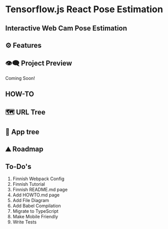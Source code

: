 # Tensorflow.js React Pose Estimation

## **Interactive Web Cam Pose Estimation**

## ⚙ Features

## 👁️‍🗨️ Project Preview

Coming Soon!

## HOW-TO

## 🗺 URL Tree

## 🌿 App tree

## ⛰️ Roadmap

## To-Do's

1. Finnish Webpack Config
2. Finnish Tutorial
3. Finnish README.md page
4. Add HOWTO.md page
5. Add File Diagram
6. Add Babel Compilation
7. Migrate to TypeScript
8. Make Mobile Friendly
9. Write Tests